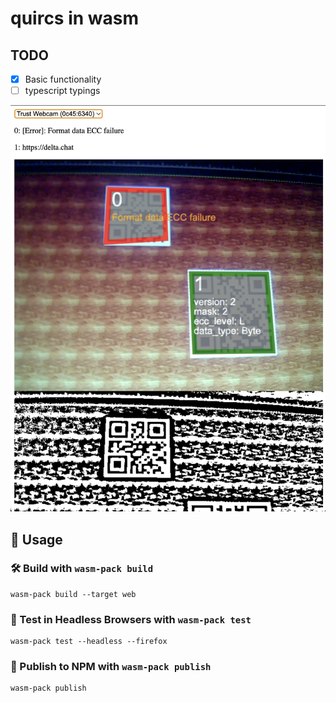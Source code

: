 # quircs in wasm

## TODO

- [X] Basic functionality
- [ ] typescript typings

<img src="example.png" />

## 🚴 Usage

### 🛠️ Build with `wasm-pack build`

```
wasm-pack build --target web
```

### 🔬 Test in Headless Browsers with `wasm-pack test`

```
wasm-pack test --headless --firefox
```

### 🎁 Publish to NPM with `wasm-pack publish`

```
wasm-pack publish
```